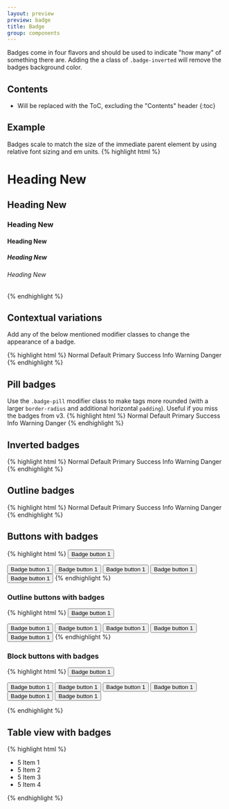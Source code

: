 ```yaml
---
layout: preview
preview: badge
title: Badge
group: components
---
```


Badges come in four flavors and should be used to indicate "how many" of something there are. Adding the a class of `.badge-inverted` will remove the badges background color.

## Contents

* Will be replaced with the ToC, excluding the "Contents" header
{:toc}

## Example
Badges scale to match the size of the immediate parent element by using relative font sizing and em units.
{% highlight html %}
<h1>Heading <span class="badge badge-default">New</span></h1>
<h2>Heading <span class="badge badge-default">New</span></h2>
<h3>Heading <span class="badge badge-default">New</span></h3>
<h4>Heading <span class="badge badge-default">New</span></h4>
<h5>Heading <span class="badge badge-default">New</span></h5>
<h6>Heading <span class="badge badge-default">New</span></h6>
{% endhighlight %}


## Contextual variations
Add any of the below mentioned modifier classes to change the appearance of a badge.

{% highlight html %}
<span class="badge">Normal</span>
<span class="badge badge-default">Default</span>
<span class="badge badge-primary">Primary</span>
<span class="badge badge-success">Success</span>
<span class="badge badge-info">Info</span>
<span class="badge badge-warning">Warning</span>
<span class="badge badge-danger">Danger</span>
{% endhighlight %}


## Pill badges
Use the `.badge-pill` modifier class to make tags more rounded (with a larger `border-radius` and additional horizontal `padding`). Useful if you miss the badges from v3.
{% highlight html %}
<span class="badge badge-pill">Normal</span>
<span class="badge badge-pill badge-default">Default</span>
<span class="badge badge-pill badge-primary">Primary</span>
<span class="badge badge-pill badge-success">Success</span>
<span class="badge badge-pill badge-info">Info</span>
<span class="badge badge-pill badge-warning">Warning</span>
<span class="badge badge-pill badge-danger">Danger</span>
{% endhighlight %}


## Inverted badges
{% highlight html %}
<span class="badge badge-inverted">Normal</span>
<span class="badge badge-default badge-inverted">Default</span>
<span class="badge badge-primary badge-inverted">Primary</span>
<span class="badge badge-success badge-inverted">Success</span>
<span class="badge badge-info badge-inverted">Info</span>
<span class="badge badge-warning badge-inverted">Warning</span>
<span class="badge badge-danger badge-inverted">Danger</span>
{% endhighlight %}


## Outline badges
{% highlight html %}
<span class="badge badge-outline">Normal</span>
<span class="badge badge-default badge-outline">Default</span>
<span class="badge badge-primary badge-outline">Primary</span>
<span class="badge badge-success badge-outline">Success</span>
<span class="badge badge-info badge-outline">Info</span>
<span class="badge badge-warning badge-outline">Warning</span>
<span class="badge badge-danger badge-outline">Danger</span>
{% endhighlight %}


## Buttons with badges

{% highlight html %}
<button class="btn btn-secondary">
  Badge button
  <span class="badge">1</span>
</button>

<button class="btn btn-primary">
  Badge button
  <span class="badge badge-primary">1</span>
</button>

<button class="btn btn-success">
  Badge button
  <span class="badge badge-success">1</span>
</button>

<button class="btn btn-info">
  Badge button
  <span class="badge badge-info badge-pill">1</span>
</button>

<button class="btn btn-warning">
  Badge button
  <span class="badge badge-warning badge-pill">1</span>
</button>

<button class="btn btn-danger">
  Badge button
  <span class="badge badge-danger badge-pill">1</span>
</button>
{% endhighlight %}

### Outline buttons with badges
{% highlight html %}
<button class="btn btn-outline-secondary">
  Badge button
  <span class="badge badge-inverted">1</span>
</button>

<button class="btn btn-outline-primary">
  Badge button
  <span class="badge badge-primary badge-inverted">1</span>
</button>

<button class="btn btn-outline-success">
  Badge button
  <span class="badge badge-success badge-inverted">1</span>
</button>

<button class="btn btn-outline-info">
  Badge button
  <span class="badge badge-info badge-inverted">1</span>
</button>

<button class="btn btn-outline-warning">
  Badge button
  <span class="badge badge-warning badge-inverted">1</span>
</button>

<button class="btn btn-outline-danger">
  Badge button
  <span class="badge badge-danger badge-inverted">1</span>
</button>
{% endhighlight %}

### Block buttons with badges
{% highlight html %}
<button class="btn btn-secondary btn-block">
  Badge button
  <span class="badge">1</span>
</button>

<button class="btn btn-primary btn-block">
  Badge button
  <span class="badge badge-primary">1</span>
</button>

<button class="btn btn-success btn-block">
  Badge button
  <span class="badge badge-success">1</span>
</button>

<button class="btn btn-info btn-block">
  Badge button
  <span class="badge badge-info badge-pill">1</span>
</button>

<button class="btn btn-warning btn-block">
  Badge button
  <span class="badge badge-warning badge-pill">1</span>
</button>

<button class="btn btn-danger btn-block">
  Badge button
  <span class="badge badge-danger badge-pill">1</span>
</button>

<button class="btn btn-outline-primary btn-block">
  Badge button
  <span class="badge badge-primary badge-inverted">1</span>
</button>

{% endhighlight %}


## Table view with badges

{% highlight html %}
<ul class="table-view">
  <li class="table-view-cell">
    <a class="navigate-right">
      <span class="badge">5</span>
      Item 1
    </a>
  </li>
  <li class="table-view-cell">
    <a class="navigate-right">
      <span class="badge badge-pill">5</span>
      Item 2
    </a>
  </li>
  <li class="table-view-cell">
    <a class="navigate-right">
      <span class="badge badge-pill badge-default">5</span>
      Item 3
    </a>
  </li>
  <li class="table-view-cell">
    <a class="navigate-right">
      <span class="badge badge-pill badge-danger">5</span>
      Item 4
    </a>
  </li>
</ul>
{% endhighlight %}
